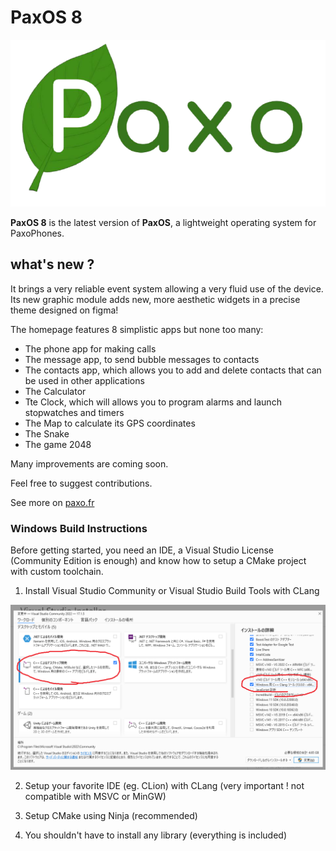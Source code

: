 # PaxOS 8

![Logo of the paxo project](logo.png)

**PaxOS 8** is the latest version of **PaxOS**, a lightweight operating system for PaxoPhones. 

## what's new ?

It brings a very reliable event system allowing a very fluid use of the device. Its new graphic module adds new, more aesthetic widgets in a precise theme designed on figma!

The homepage features 8 simplistic apps but none too many:

- The phone app for making calls
- The message app, to send bubble messages to contacts
- The contacts app, which allows you to add and delete contacts that can be used in other applications
- The Calculator
- Tte Clock, which will allows you to program alarms and launch stopwatches and timers
- The Map to calculate its GPS coordinates
- The Snake
- The game 2048

Many improvements are coming soon.

Feel free to suggest contributions.

See more on [paxo.fr](https://www.paxo.fr)

### Windows Build Instructions

Before getting started, you need an IDE, a Visual Studio License (Community Edition is enough) and know how to setup a CMake project with custom toolchain.

1. Install Visual Studio Community or Visual Studio Build Tools with CLang

![CLang selected on the right of Visual Studio Installer](docs/images/clang_visual_studio_install.png)

2. Setup your favorite IDE (eg. CLion) with CLang (very important ! not compatible with MSVC or MinGW)

3. Setup CMake using Ninja (recommended)

4. You shouldn't have to install any library (everything is included)